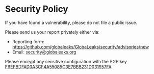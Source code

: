 # Security Policy
If you have found a vulnerability, please do not file a public issue.

Please send us your report privately either via:
- Reporting form: https://github.com/globaleaks/GlobaLeaks/security/advisories/new
- Email: security@globaleaks.org

Please encrypt any sensitive configuration with the PGP key [F6EFBDFAD0A3CF4A55085C3E7BBB231D031957FA](https://deb.globaleaks.org/security.asc)

